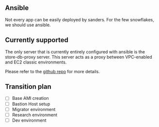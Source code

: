 ## Ansible

Not every app can be easily deployed by sanders.
For the few snowflakes, we should use ansible.

## Currently supported

The only server that is currently entirely configured with ansible is the store-db-proxy server.
This server acts as a proxy between VPC-enabled and EC2 classic environments.

Please refer to the [github repo](https://github.com/hello/ansible) for more details.


## Transition plan

- [ ] Base AMI creation
- [ ] Bastion Host setup
- [ ] Migrator environment
- [ ] Research environment
- [ ] Dev environment